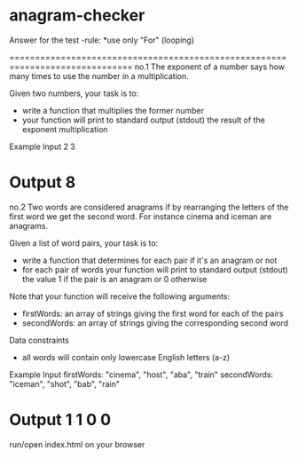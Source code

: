 # anagram-checker
Answer for the test
-rule:
   *use only "For" (looping)
   
==============================================================================
no.1
The exponent of a number says how many times to use the number in a multiplication.
 
 
Given two numbers, your task is to:
- write a function that multiplies the former number
- your function will print to standard output (stdout) the result of the exponent multiplication
 
 
Example
Input
2 3
 
 
Output
8
==============================================================================
no.2
Two words are considered anagrams if by rearranging the letters of the first word we get the second word. For instance cinema and iceman are anagrams.
 
 
Given a list of word pairs, your task is to:
- write a function that determines for each pair if it's an anagram or not
- for each pair of words your function will print to standard output (stdout) the value 1 if the pair is an anagram or 0 otherwise
 
Note that your function will receive the following arguments:
- firstWords: an array of strings giving the first word for each of the pairs
- secondWords: an array of strings giving the corresponding second word
 
Data constraints
- all words will contain only lowercase English letters (a-z)
 
Example
Input
firstWords: "cinema", "host", "aba", "train"
secondWords: "iceman", "shot", "bab", "rain"
 
Output
1 1 0 0
==============================================================================


run/open index.html on your browser
